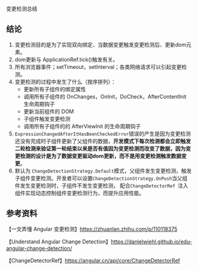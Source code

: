 变更检测总结

## 结论

1. 变更检测目的是为了实现双向绑定、当数据变更触发变更检测后、更新dom元素。
2. dom更新与 ApplicationRef.tick()触发有关。
3. 所有浏览器事件；setTimeout，setInterval；各类网络请求可以引起变更检测。
4. 变更检测的过程中发生了什么（按序排列）：
   * 更新所有子组件的绑定属性
   * 调用所有子组件的 OnChanges，OnInit，DoCheck，AfterContentInit 生命周期钩子
   * 更新当前组件的 DOM
   * 子组件触发变更检测
   * 调用所有子组件的的 AfterViewInit 的生命周期钩子
5. `ExpressionChangedAfterItHasBeenCheckedError`错误的产生是因为变更检测还没有完成时子组件更新了父组件的数据，**开发模式下每次检测都会立即触发二轮检测来验证第一轮结束以来是否有值因为变更检测而改变了数据，因为变更检测的设计是为了数据变更驱动dom更新，而不是用变更检测触发数据变更**。
6. 默认为 `ChangeDetectionStrategy.Default`模式，父组件发生变更检测，触发子组件变更检测。开发者可以设置`ChangeDetectionStrategy.OnPush`当父组件发生变更检测时，子组件不发生变更检测， 配合`ChangeDetectorRef `注入组件实现动态控制组件变更检测行为，而提升应用性能。



## 参考资料

【一文弄懂 Angular 变更检测】https://zhuanlan.zhihu.com/p/110118375

【Understand Angular Change Detection】https://danielwiehl.github.io/edu-angular-change-detection/

【ChangeDetectorRef】https://angular.cn/api/core/ChangeDetectorRef
